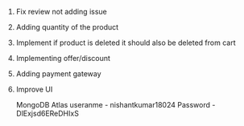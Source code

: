 1. Fix review not adding issue
2. Adding quantity of the product
3. Implement if product is deleted it should also be deleted from cart
4. Implementing offer/discount
5. Adding payment gateway
6. Improve UI

    MongoDB Atlas
 useranme - nishantkumar18024
 Password - DlExjsd6EReDHIxS